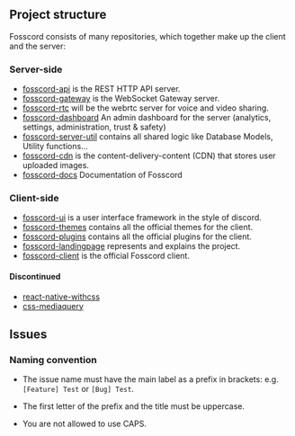 ## Project structure

Fosscord consists of many repositories, which together make up the client and the server:

### Server-side

-   [fosscord-api](https://github.com/fosscord/fosscord-api) is the REST HTTP API server.
-   [fosscord-gateway](https://github.com/fosscord/fosscord-gateway) is the WebSocket Gateway server.
-   [fosscord-rtc](https://github.com/fosscord/fosscord-rtc) will be the webrtc server for voice and video sharing.
-   [fosscord-dashboard](https://github.com/fosscord/fosscord-dashboard) An admin dashboard for the server (analytics, settings, administration, trust & safety)
-   [fosscord-server-util](https://github.com/fosscord/fosscord-server-util) contains all shared logic like Database Models, Utility functions...
-   [fosscord-cdn](https://github.com/fosscord/fosscord-cdn) is the content-delivery-content (CDN) that stores user uploaded images.
-   [fosscord-docs](https://github.com/fosscord/fosscord-docs) Documentation of Fosscord

### Client-side

-   [fosscord-ui](https://github.com/fosscord/fosscord-ui) is a user interface framework in the style of discord.
-   [fosscord-themes](https://github.com/fosscord/fosscord-themes) contains all the official themes for the client.
-   [fosscord-plugins](https://github.com/fosscord/fosscord-plugins) contains all the official plugins for the client.
-   [fosscord-landingpage](https://github.com/fosscord/fosscord-landingpage) represents and explains the project.
-   [fosscord-client](https://github.com/fosscord/fosscord-client) is the official Fosscord client.

#### Discontinued

-   [react-native-withcss](https://github.com/fosscord/react-native-withcss)
-   [css-mediaquery](https://github.com/fosscord/css-mediaquery)

## Issues

### Naming convention

- The issue name must have the main label as a prefix in brackets: e.g. `[Feature] Test` or `[Bug] Test`.

- The first letter of the prefix and the title must be uppercase.

- You are not allowed to use CAPS.
